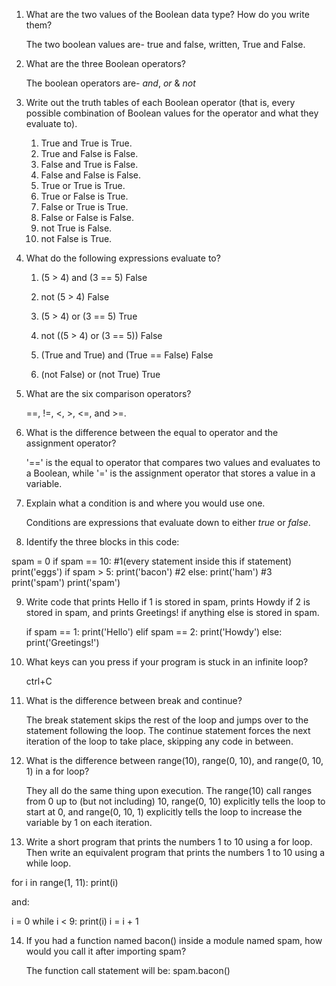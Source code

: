 1. What are the two values of the Boolean data type? How do you write them? 

   The two boolean values are- true and false, written, True and False.

   
2. What are the three Boolean operators?

   The boolean operators are- *and*, *or* & *not*


3. Write out the truth tables of each Boolean operator (that is, every possible combination of Boolean values for the operator and what they evaluate to).

   1. True and True is True.
   2. True and False is False.
   3. False and True is False.
   4. False and False is False.
   5. True or True is True.
   6. True or False is True.
   7. False or True is True.
   8. False or False is False.
   9. not True is False.
   10. not False is True.


4. What do the following expressions evaluate to?

   1. (5 > 4) and (3 == 5)
      False

   2. not (5 > 4)
      False

   3. (5 > 4) or (3 == 5)
      True

   4. not ((5 > 4) or (3 == 5))
      False

   5. (True and True) and (True == False)
      False

   6. (not False) or (not True)
      True


5. What are the six comparison operators?
   
   ==, !=, <, >, <=, and >=.


6. What is the difference between the equal to operator and the assignment operator?
   
   '==' is the equal to operator that compares two values and evaluates to a Boolean, while '=' is the assignment operator that stores a value in a variable.


7. Explain what a condition is and where you would use one.
   
   Conditions are expressions that evaluate down to either *true* or *false*.


8. Identify the three blocks in this code:

spam = 0
if spam == 10:         #1(every statement inside this if statement)
    print('eggs')
    if spam > 5:
        print('bacon') #2
    else:
        print('ham')   #3
    print('spam')
print('spam')


9. Write code that prints Hello if 1 is stored in spam, prints Howdy if 2 is stored in spam, and prints Greetings! if anything else is stored in spam.
   
   if spam == 1:
    print('Hello')
   elif spam == 2:
    print('Howdy')
   else:
    print('Greetings!')


10. What keys can you press if your program is stuck in an infinite loop?
    
    ctrl+C


11. What is the difference between break and continue?

    The break statement skips the rest of the loop and jumps over to the statement following the loop. The continue statement forces the next iteration of the loop to take place, skipping any code in between.


12. What is the difference between range(10), range(0, 10), and range(0, 10, 1) in a for loop?
    
    They all do the same thing upon execution. The range(10) call ranges from 0 up to (but not including) 10, range(0, 10) explicitly tells the loop to start at 0, and range(0, 10, 1) explicitly tells the loop to increase the variable by 1 on each iteration.


13. Write a short program that prints the numbers 1 to 10 using a for loop. Then write an equivalent program that prints the numbers 1 to 10 using a while loop.
    
   for i in range(1, 11):
      print(i)

   and:

   i = 0
   while i < 9:
      print(i)
      i = i + 1


14. If you had a function named bacon() inside a module named spam, how would you call it after importing spam?
    
    The function call statement will be: spam.bacon()


    


